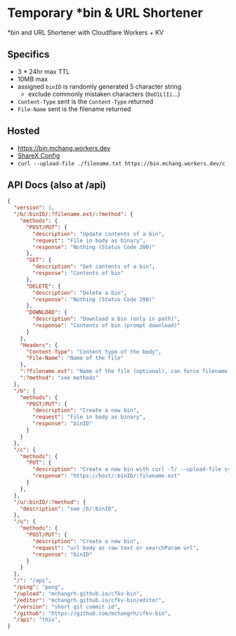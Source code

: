 # Temporary *bin & URL Shortener
*bin and URL Shortener with Cloudflare Workers + KV

## Specifics
- 3 * 24hr max TTL
- 10MB max
- assigned `binID` is randomly generated 5 character string
  - exclude commonly mistaken characters (`0oO1LlIi`...)
- `Content-Type` sent is the `Content-Type` returned
- `File-Name` sent is the filename returned

## Hosted
- https://bin.mchang.workers.dev
- [ShareX Config](docs/cfkv-bin.sxcu)
- `curl --upload-file ./filename.txt https://bin.mchang.workers.dev/c`

## API Docs (also at /api)
```json
{
  "version": 1,
  "/b/:binID/:?filename.ext/:?method": {
    "methods": {
      "POST/PUT": {
        "description": "Update contents of a bin",
        "request": "File in body as binary",
        "response": "Nothing (Status Code 200)"
      },
      "GET": {
        "description": "Get contents of a bin",
        "response": "Contents of bin"
      },
      "DELETE": {
        "description": "Delete a bin",
        "response": "Nothing (Status Code 200)"
      },
      "DOWNLOAD": {
        "description": "Download a bin (only in path)",
        "response": "Contents of bin (prompt download)"
      }
    },
    "Headers": {
      "Content-Type": "Content type of the body",
      "File-Name": "Name of the file"
    },
    ":?filename.ext": "Name of the file (optional), can force filename in /download",
    ":?method": "see methods"
  },
  "/b": {
    "methods": {
      "POST/PUT": {
        "description": "Create a new bin",
        "request": "File in body as binary",
        "response": "binID"
      }
    }
  },
  "/c": {
    "methods": {
      "PUT": {
        "description": "Create a new bin with curl -T/ --upload-file syntax",
        "response": "https://host/:binID/:filename.ext"
      }
    },
  },
  "/u/:binID/:?method": {
    "description": "see /b/:binID",
  },
  "/u": {
    "methods": {
      "POST/PUT": {
        "description": "Create a new bin",
        "request": "url body as raw text or searchParam url",
        "response": "binID"
      }
    }
  },
  "/": "/api",
  "/ping": "pong",
  "/upload": "mchangrh.github.io/cfkv-bin",
  "/editor": "mchangrh.github.io/cfkv-bin/editor",
  "/version": "short git commit id",
  "/github": "https://github.com/mchangrh/cfkv-bin",
  "/api": "this",
}
```